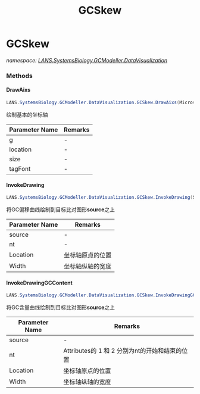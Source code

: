 ﻿---
title: GCSkew
---

# GCSkew
_namespace: [LANS.SystemsBiology.GCModeller.DataVisualization](N-LANS.SystemsBiology.GCModeller.DataVisualization.html)_



### Methods

#### DrawAixs
```csharp
LANS.SystemsBiology.GCModeller.DataVisualization.GCSkew.DrawAixs(Microsoft.VisualBasic.Imaging.IGraphics,System.Drawing.Point,System.Drawing.Size,System.Drawing.Font,System.Double,System.Double)
```
绘制基本的坐标轴

|Parameter Name|Remarks|
|--------------|-------|
|g|-|
|location|-|
|size|-|
|tagFont|-|


#### InvokeDrawing
```csharp
LANS.SystemsBiology.GCModeller.DataVisualization.GCSkew.InvokeDrawing(System.Drawing.Image,LANS.SystemsBiology.SequenceModel.FASTA.FastaToken,System.Drawing.Point,System.Int32)
```
将GC偏移曲线绘制到目标比对图形**source**之上

|Parameter Name|Remarks|
|--------------|-------|
|source|-|
|nt|-|
|Location|坐标轴原点的位置|
|Width|坐标轴纵轴的宽度|


#### InvokeDrawingGCContent
```csharp
LANS.SystemsBiology.GCModeller.DataVisualization.GCSkew.InvokeDrawingGCContent(System.Drawing.Image,LANS.SystemsBiology.SequenceModel.FASTA.FastaToken,System.Drawing.Point,System.Int32)
```
将GC含量曲线绘制到目标比对图形**source**之上

|Parameter Name|Remarks|
|--------------|-------|
|source|-|
|nt|Attributes的 1 和 2 分别为nt的开始和结束的位置|
|Location|坐标轴原点的位置|
|Width|坐标轴纵轴的宽度|





